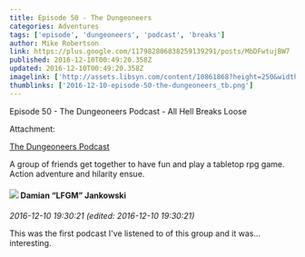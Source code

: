 ```yaml
---
title: Episode 50 - The Dungeoneers
categories: Adventures
tags: ['episode', 'dungeoneers', 'podcast', 'breaks']
author: Mike Robertson
link: https://plus.google.com/117982806838259139291/posts/MbDFwtujBW7
published: 2016-12-10T00:49:20.358Z
updated: 2016-12-10T00:49:20.358Z
imagelink: ['http://assets.libsyn.com/content/10861868?height=250&width=250']
thumblinks: ['2016-12-10-episode-50-the-dungeoneers_tb.png']
---
```


Episode 50 - The Dungeoneers Podcast - All Hell Breaks Loose


Attachment:

<a href='http://dungeoneerspodcast.libsyn.com/50-all-hell-breaks-loose'>The Dungeoneers Podcast</a>


A group of friends get together to have fun and play a tabletop rpg game. Action adventure and hilarity ensue.
<div id='comment z12sfxqitxjfh133v23scvkyqtfjtrit3'>
  <h4><img src='{{site.baseurl}}//images/avatars/100476170927206311405_photo.jpg'> Damian “LFGM” Jankowski</h4>
      <p><cite>2016-12-10 19:30:21 (edited: 2016-12-10 19:30:21)</cite></p>
        <p>This was the first podcast I&#39;ve listened to of this group and it was... interesting.</p>
</div>
        